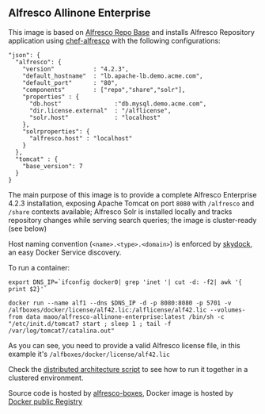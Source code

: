 Alfresco Allinone Enterprise
---

This image is based on [Alfresco Repo Base](https://github.com/maoo/alfresco-boxes/tree/master/docker/images/base/alfresco-repo-base) and installs Alfresco Repository application using [chef-alfresco](https://github.com/maoo/chef-alfresco) with the following configurations:
```
"json": {
  "alfresco": {
    "version"           : "4.2.3",
    "default_hostname"  : "lb.apache-lb.demo.acme.com",
    "default_port"      : "80",
    "components"        : ["repo","share","solr"],
    "properties" : {
      "db.host"               :"db.mysql.demo.acme.com",
      "dir.license.external"  : "/alflicense",
      "solr.host"             : "localhost"
    },
    "solrproperties": {
      "alfresco.host" : "localhost"
    }
  },
  "tomcat" : {
    "base_version": 7
  }
}
```

The main purpose of this image is to provide a complete Alfresco Enterprise 4.2.3 installation, exposing Apache Tomcat on port `8080` with `/alfresco` and `/share` contexts available; Alfresco Solr is installed locally and tracks repository changes while serving search queries; the image is cluster-ready (see below)

Host naming convention (`<name>.<type>.<domain>`) is enforced by [skydock](https://github.com/crosbymichael/skydock), an easy Docker Service discovery.

To run a container:
```
export DNS_IP=`ifconfig docker0| grep 'inet '| cut -d: -f2| awk '{ print $2}'`

docker run --name alf1 --dns $DNS_IP -d -p 8080:8080 -p 5701 -v /alfboxes/docker/license/alf42.lic:/alflicense/alf42.lic --volumes-from data maoo/alfresco-allinone-enterprise:latest /bin/sh -c "/etc/init.d/tomcat7 start ; sleep 1 ; tail -f /var/log/tomcat7/catalina.out"
```
As you can see, you need to provide a valid Alfresco license file, in this example it's `/alfboxes/docker/license/alf42.lic`

Check the [distributed architecture script](https://github.com/maoo/alfresco-boxes/blob/master/docker/scripts/run/balanced-arch.sh) to see how to run it together in a clustered environment.

Source code is hosted by [alfresco-boxes](https://github.com/maoo/alfresco-boxes/tree/master/docker/images/allinone/alfresco-allinone-enterprise), Docker image is hosted by [Docker public Registry](https://registry.hub.docker.com/u/maoo/alfresco-allinone-enterprise)
